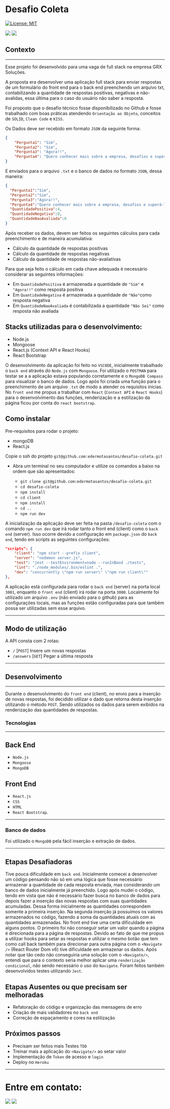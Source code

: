 # Desafio Coleta

[![License: MIT](https://img.shields.io/badge/License-MIT-green.svg)](https://opensource.org/licenses/MIT)

<div> 
  <a href="https://www.linkedin.com/in/eder-santos-dev/" target="_blank"><img src="https://img.shields.io/badge/-LinkedIn-%230077B5?style=for-the-badge&logo=linkedin&logoColor=white" target="_blank"></a> 
  <a href = "mailto:eder.mota@outlook.com"><img src="https://img.shields.io/badge/Microsoft_Outlook-0078D4?style=for-the-badge&logo=microsoft-outlook&logoColor=white" target="_blank"></a> 
</div>

## Contexto

---

Esse projeto foi desenvolvido para uma vaga de full stack na empresa GRX Soluções.

A proposta era desenvolver uma aplicação full stack para enviar respostas de um formulário do front end para o back end preenchendo um arquivo txt, contabilizando a quantidade de respostas positivas, negativas e não-avalidas, essa última para o caso do usuário não saber a resposta. 

Foi proposto que o desafio técnico fosse disponibilizado no Github e fosse trabalhado com boas práticas atendendo `Orientação ao Objeto`, conceitos de `SOLID`, `Clean Code` e `KISS`.

Os Dados deve ser recebido em formato `JSON` da seguinte forma:

```json
{
    "Pergunta1": "Sim",
    "Pergunta2": "Sim",
    "Pergunta3": "Agora!!",
    "Pergunta4": "Quero conhecer mais sobre a empresa, desafios e superá-los em conjunto com um time incrível!"
}
```

E enviados para o arquivo `.txt` e o banco de dados no formato `JSON`, dessa maneira:

```json
{
  "Pergunta1":"Sim",
  "Pergunta2":"Sim",
  "Pergunta3":"Agora!!",
  "Pergunta4":"Quero conhecer mais sobre a empresa, desafios e superá-los em conjunto com um time incrível!",
  "QuantidadePositiva":4,
  "QuantidadeNegativa":0,
  "QuantidadeNaoAvaliada":0
}
```

Após receber os dados, devem ser feitos os seguintes cálculos para cada preenchimento e de maneira acumulativa:
- Cálculo da quantidade de respostas positivas
- Cálculo da quantidade de respostas negativas
- Cálculo da quantidade de respostas não-avaliativas


Para que seja feito o cálculo em cada chave adequada é necessário considerar as seguintes informações: 
- Em `QuantidadePositiva` é armazenada a quantidade de `"Sim"` e `"Agora!!"` como resposta positiva
- Em `QuantidadeNegativa` é armazenada a quantidade de `"Não"`como resposta negativa
- Em `QuantidadeNaoAvaliada` é contabilizada a quantidade `"Não Sei"` como resposta não avaliada


## Stacks utilizadas para o desenvolvimento:
- Node.js
- Mongoose
- React.js (Context API e React Hooks)
- React Bootstrap

O desenvolvimento da aplicação foi feito no `VSCODE`, inicialmente trabalhado o `back end` através do `Node.js` com `Mongoose`. Foi utilizado o `POSTMAN` para testar se a a aplicação estava populando corretamente e o `MongoDB Compass` para visualizar o banco de dados. Logo após foi criada uma função para o preenchimento de um arquivo `.txt` de modo a atender os requisitos inicias.
No `front end` me propus a trabalhar com `React` (`Context API` e `React Hooks`) para o desenvolvimento das funções, renderização e a estilização da página ficou por conta do `react bootstrap`.

## Como instalar

Pre-requisitos para rodar o projeto: 
- mongoDB
- React.js

Copie o ssh do projeto `git@github.com:edermotasantos/desafio-coleta.git`

* Abra um terminal no seu computador e utilize os comandos a baixo na ordem que são apresentados:

  * `git clone git@github.com:edermotasantos/desafio-coleta.git`
  * `cd desafio-coleta`
  * `npm install`
  * `cd client`
  * `npm install`
  * `cd ..`
  * `npm run dev`

A inicialização da aplicação deve ser feita na pasta `/desafio-coleta` com o comando `npm run dev` que irá rodar tanto o front end (client) como o `back end` (server). Isso ocorre devido a configuração em `package.json` do `back end`, tendo em scripts as seguintes configurações:


```json
"scripts": {
    "client": "npm start --prefix client",
    "server": "nodemon server.js",
    "test": "jest --testEnvironment=node --runInBand ./tests",
    "lint": "./node_modules/.bin/eslint .",
    "dev": "concurrently \"npm run server\" \"npm run client\""
},
```

  
  A aplicação está configurada para rodar o `back end` (server) na porta local `3001`, enquanto o `front end` (client) irá rodar na porta `3000`. Localmente foi utilizado um arquivo `.env` (não enviado para o github) para as configurações locais, mas as funções estão configuradas para que também possa ser utilizadas sem esse arquivo.

---

## Modo de utilização

A API consta com 2 rotas: 
* `/` [`POST`] Insere um novas respostas
 * `/answers` [`GET`]  Pegar a última resposta
---

## Desenvolvimento

---
Durante o desenvolvimento do `front end` (client), no envio para a inserção de novas respostas, foi decidido utilizar o dado que retorna desta inserção utilizando o método `POST`. Sendo utilizados os dados para serem exibidos na renderização das quantidades de respostas.

### Tecnologias

---

## Back End

* `Node.js`
* `Mongoose`
* `MongoDB`

## Front End

* `React.js`
* `CSS`
* `HTML`
* `React Bootstrap`.

---

### Banco de dados

Foi utilizado o `MongoDB` pela fácil inserção e extração de dados.

---

## Etapas Desafiadoras

Tive pouca dificuldade em `back end`. Inicialmente comecei a desenvolver um código pensando não só em uma lógica que fosse necessário armazenar a quantidade de cada resposta enviada, mas considerando um banco de dados inicialmente já preenchido. Logo após mudei o código, tendo em vista que não é necessário fazer busca no banco de dados para depois fazer a inserção das novas respostas com suas quantidades acumuladas. Dessa forma inicialmente as quantidades correspondem somente a primeira inserção. Na segunda inserção já possuimos os valores armazenados no código, fazendo a soma da quantidades atuais com as quantidades armazenadas. 
No front end tive uma certa dificuldade em alguns pontos. O primeiro foi não conseguir setar um valor quando a página é direcionada para a página de respostas. Devido ao fato de que me propus a utilizar hooks para setar as respostas e utilizar o mesmo botão que tem como call back também para direcionar para outra página com o `<Navigate />` (React Router Dom v6) tive dificuldade em armazenar os dados. Após notar que tão cedo não conseguiria uma solução com o `<Navigate/>`, entendi que para o contexto seria melhor aplicar uma `renderização condicional`, não sendo necessário o uso do `Navigate`.
Foram feitos também desenvolvidos testes utilizando `Jest`.

## Etapas Ausentes ou que precisam ser melhoradas

* Refatoração do código e organização das mensagens de erro
* Criação de mais validadores no `back end`
* Correção de espaçamento e cores na estilização


## Próximos passos

* Precisam ser feitos mais Testes `TDD`
* Treinar mais a aplicação do `<Navigate/>` ao setar valor
* Implementação de `Token` de acesso e `login`
* Deploy no `Heroku`


---


# Entre em contato:

<div> 
  <a href="https://www.linkedin.com/in/eder-santos-dev/" target="_blank"><img src="https://img.shields.io/badge/-LinkedIn-%230077B5?style=for-the-badge&logo=linkedin&logoColor=white" target="_blank"></a> 
  <a href = "mailto:eder.mota@outlook.com"><img src="https://img.shields.io/badge/Microsoft_Outlook-0078D4?style=for-the-badge&logo=microsoft-outlook&logoColor=white" target="_blank"></a> 
</div>
